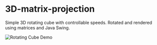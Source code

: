 # 3D-matrix-projection

Simple 3D rotating cube with controllable speeds. Rotated and rendered using matrices and Java Swing.

![Rotating Cube Demo](http://www.nodynotes.com/demo_imgs/rotatingCube.png)
